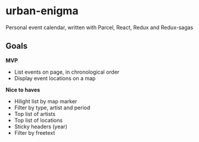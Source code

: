 # urban-enigma
Personal event calendar, written with Parcel, React, Redux and Redux-sagas

Goals
-----

**MVP**

 * List events on page, in chronological order
 * Display event locations on a map

**Nice to haves**

 * Hilight list by map marker
 * Filter by type, artist and period
 * Top list of artists
 * Top list of locations
 * Sticky headers (year)
 * Filter by freetext

